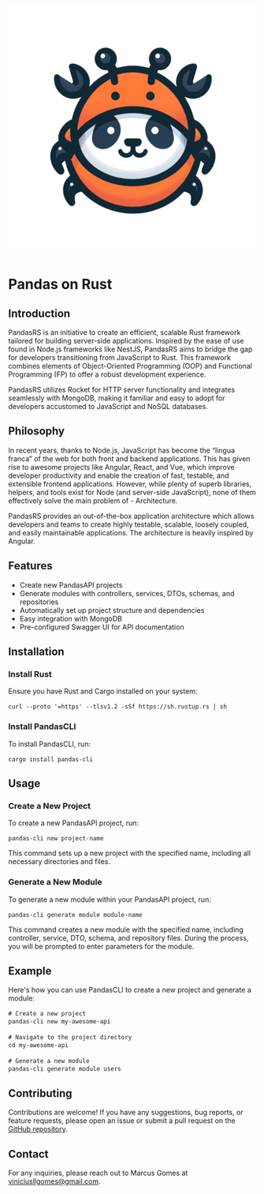 ![PandaAPI](panda.png)

# Pandas on Rust

## Introduction

PandasRS is an initiative to create an efficient, scalable Rust framework tailored for building server-side applications. Inspired by the ease of use found in Node.js frameworks like NestJS, PandasRS aims to bridge the gap for developers transitioning from JavaScript to Rust. This framework combines elements of Object-Oriented Programming (OOP) and Functional Programming (FP) to offer a robust development experience.

PandasRS utilizes Rocket for HTTP server functionality and integrates seamlessly with MongoDB, making it familiar and easy to adopt for developers accustomed to JavaScript and NoSQL databases.

## Philosophy

In recent years, thanks to Node.js, JavaScript has become the “lingua franca” of the web for both front and backend applications. This has given rise to awesome projects like Angular, React, and Vue, which improve developer productivity and enable the creation of fast, testable, and extensible frontend applications. However, while plenty of superb libraries, helpers, and tools exist for Node (and server-side JavaScript), none of them effectively solve the main problem of - Architecture.

PandasRS provides an out-of-the-box application architecture which allows developers and teams to create highly testable, scalable, loosely coupled, and easily maintainable applications. The architecture is heavily inspired by Angular.

## Features

- Create new PandasAPI projects
- Generate modules with controllers, services, DTOs, schemas, and repositories
- Automatically set up project structure and dependencies
- Easy integration with MongoDB
- Pre-configured Swagger UI for API documentation

## Installation

### Install Rust

Ensure you have Rust and Cargo installed on your system:

```
curl --proto '=https' --tlsv1.2 -sSf https://sh.rustup.rs | sh
```

### Install PandasCLI

To install PandasCLI, run:

```
cargo install pandas-cli
```

## Usage

### Create a New Project

To create a new PandasAPI project, run:

```
pandas-cli new project-name
```

This command sets up a new project with the specified name, including all necessary directories and files.

### Generate a New Module

To generate a new module within your PandasAPI project, run:

```
pandas-cli generate module module-name
```

This command creates a new module with the specified name, including controller, service, DTO, schema, and repository files. During the process, you will be prompted to enter parameters for the module.

## Example

Here's how you can use PandasCLI to create a new project and generate a module:

```
# Create a new project
pandas-cli new my-awesome-api

# Navigate to the project directory
cd my-awesome-api

# Generate a new module
pandas-cli generate module users
```

## Contributing

Contributions are welcome! If you have any suggestions, bug reports, or feature requests, please open an issue or submit a pull request on the [GitHub repository](https://github.com/yourusername/pandas-cli).

## Contact

For any inquiries, please reach out to Marcus Gomes at viniciusllgomes@gmail.com.
